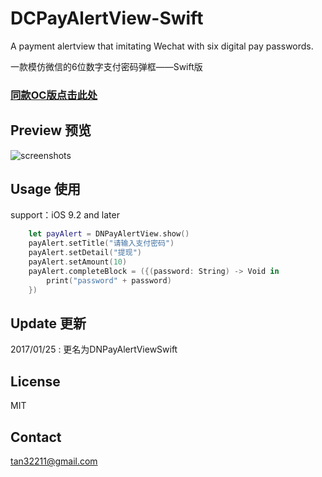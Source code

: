 # DCPayAlertView-Swift
A payment alertview that imitating Wechat with six digital pay passwords.<br/>

一款模仿微信的6位数字支付密码弹框——Swift版


### [同款OC版点击此处](https://github.com/dawnnnnn/DNPayAlertView)


## Preview 预览

![screenshots](https://raw.githubusercontent.com/dawnnnnn/DCPayAlertView/master/screenshots/DCPaymentDemo.gif)


## Usage 使用
support：iOS 9.2 and later

``` swift
	let payAlert = DNPayAlertView.show()
	payAlert.setTitle("请输入支付密码")
	payAlert.setDetail("提现")
	payAlert.setAmount(10)
	payAlert.completeBlock = ({(password: String) -> Void in
		print("password" + password)
	})
```
    
## Update 更新
2017/01/25 : 更名为DNPayAlertViewSwift
    
## License  
MIT

## Contact
tan32211@gmail.com